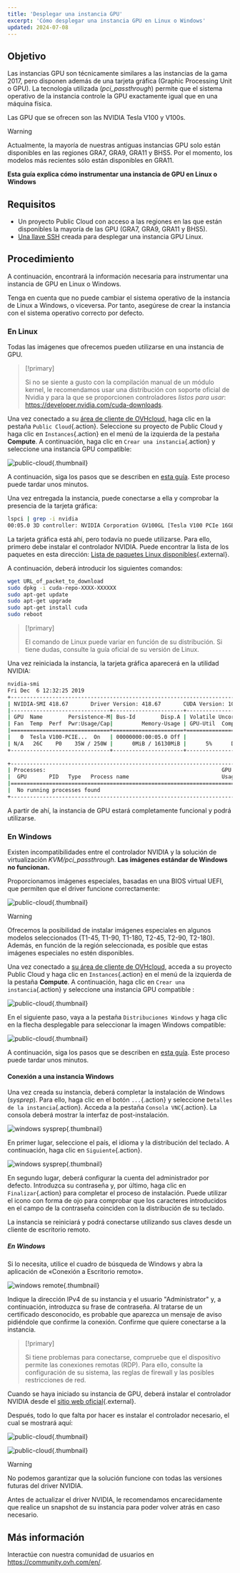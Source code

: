 ```yaml
---
title: 'Desplegar una instancia GPU'
excerpt: 'Cómo desplegar una instancia GPU en Linux o Windows'
updated: 2024-07-08
---
```


## Objetivo

Las instancias GPU son técnicamente similares a las instancias de la gama 2017, pero disponen además de una tarjeta gráfica (Graphic Processing Unit o GPU). La tecnología utilizada (*pci_passthrough*) permite que el sistema operativo de la instancia controle la GPU exactamente igual que en una máquina física.

Las GPU que se ofrecen son las NVIDIA Tesla V100 y V100s.

> [!warning]
>
> Actualmente, la mayoría de nuestras antiguas instancias GPU solo están disponibles en las regiones GRA7, GRA9, GRA11 y BHS5. Por el momento, los modelos más recientes sólo están disponibles en GRA11.
> 

**Esta guía explica cómo instrumentar una instancia de GPU en Linux o Windows**

## Requisitos

- Un proyecto Public Cloud con acceso a las regiones en las que están disponibles la mayoría de las GPU (GRA7, GRA9, GRA11 y BHS5).
- [Una llave SSH](/pages/public_cloud/compute/public-cloud-first-steps#step-1-creating-ssh-keys) creada para desplegar una instancia GPU Linux.

## Procedimiento

A continuación, encontrará la información necesaria para instrumentar una instancia de GPU en Linux o Windows.

Tenga en cuenta que no puede cambiar el sistema operativo de la instancia de Linux a Windows, o viceversa. Por tanto, asegúrese de crear la instancia con el sistema operativo correcto por defecto.

### En Linux

Todas las imágenes que ofrecemos pueden utilizarse en una instancia de GPU.

> [!primary]
>
> Si no se siente a gusto con la compilación manual de un módulo kernel, le recomendamos usar una distribución con soporte oficial de Nvidia y para la que se proporcionen controladores *listos para usar*: <https://developer.nvidia.com/cuda-downloads>.
> 

Una vez conectado a su [área de cliente de OVHcloud](/links/manager), haga clic en la pestaña `Public Cloud`{.action}. Seleccione su proyecto de Public Cloud y haga clic en `Instances`{.action} en el menú de la izquierda de la pestaña **Compute**. A continuación, haga clic en `Crear una instancia`{.action} y seleccione una instancia GPU compatible:

![public-cloud](images/GPU-Flavors_2024.png){.thumbnail}

A continuación, siga los pasos que se describen en [esta guía](/pages/public_cloud/compute/public-cloud-first-steps#step-3-creating-an-instance). Este proceso puede tardar unos minutos.

Una vez entregada la instancia, puede conectarse a ella y comprobar la presencia de la tarjeta gráfica:

```bash
lspci | grep -i nvidia
00:05.0 3D controller: NVIDIA Corporation GV100GL [Tesla V100 PCIe 16GB] (rev a1)
```

La tarjeta gráfica está ahí, pero todavía no puede utilizarse. Para ello, primero debe instalar el controlador NVIDIA. Puede encontrar la lista de los paquetes en esta dirección: [Lista de paquetes Linux disponibles](https://developer.download.nvidia.com/compute/cuda/repos/){.external}.

A continuación, deberá introducir los siguientes comandos:

```sh
wget URL_of_packet_to_download
sudo dpkg -i cuda-repo-XXXX-XXXXXX
sudo apt-get update
sudo apt-get upgrade
sudo apt-get install cuda
sudo reboot
```

> [!primary]
>
> El comando de Linux puede variar en función de su distribución. Si tiene dudas, consulte la guía oficial de su versión de Linux.
> 

Una vez reiniciada la instancia, la tarjeta gráfica aparecerá en la utilidad NVIDIA:

```sh
nvidia-smi
Fri Dec  6 12:32:25 2019       
+-----------------------------------------------------------------------------+
| NVIDIA-SMI 418.67       Driver Version: 418.67       CUDA Version: 10.1     |
|-------------------------------+----------------------+----------------------+
| GPU  Name        Persistence-M| Bus-Id        Disp.A | Volatile Uncorr. ECC |
| Fan  Temp  Perf  Pwr:Usage/Cap|         Memory-Usage | GPU-Util  Compute M. |
|===============================+======================+======================|
|   0  Tesla V100-PCIE...  On   | 00000000:00:05.0 Off |                    0 |
| N/A   26C    P0    35W / 250W |      0MiB / 16130MiB |      5%      Default |
+-------------------------------+----------------------+----------------------+
                                                                               
+-----------------------------------------------------------------------------+
| Processes:                                                       GPU Memory |
|  GPU       PID   Type   Process name                             Usage      |
|=============================================================================|
|  No running processes found                                                 |
+-----------------------------------------------------------------------------+
```

A partir de ahí, la instancia de GPU estará completamente funcional y podrá utilizarse.

### En Windows

Existen incompatibilidades entre el controlador NVIDIA y la solución de virtualización *KVM/pci_passthrough*. **Las imágenes estándar de Windows no funcionan.**

Proporcionamos imágenes especiales, basadas en una BIOS virtual UEFI, que permiten que el driver funcione correctamente:

![public-cloud](images/EN-WindowsImages_2024.png){.thumbnail}

> [!warning]
>
> Ofrecemos la posibilidad de instalar imágenes especiales en algunos modelos seleccionados (T1-45, T1-90, T1-180, T2-45, T2-90, T2-180). Además, en función de la región seleccionada, es posible que estas imágenes especiales no estén disponibles.
>

Una vez conectado a [su área de cliente de OVHcloud](/links/manager), acceda a su proyecto Public Cloud y haga clic en `Instances`{.action} en el menú de la izquierda de la pestaña **Compute**. A continuación, haga clic en `Crear una instancia`{.action} y seleccione una instancia GPU compatible :

![public-cloud](images/GPU-Flavors_2024.png){.thumbnail}

En el siguiente paso, vaya a la pestaña `Distribuciones Windows` y haga clic en la flecha desplegable para seleccionar la imagen Windows compatible:

![public-cloud](images/EN-WindowsImages_2024.png){.thumbnail}

A continuación, siga los pasos que se describen en [esta guía](/pages/public_cloud/compute/public-cloud-first-steps#step-3-creating-an-instance). Este proceso puede tardar unos minutos.

#### Conexión a una instancia Windows

Una vez creada su instancia, deberá completar la instalación de Windows (_sysprep_). Para ello, haga clic en el botón `...`{.action} y seleccione `Detalles de la instancia`{.action}. Acceda a la pestaña `Consola VNC`{.action}. La consola deberá mostrar la interfaz de post-instalación.

![windows sysprep](images/windows-connect-01.png){.thumbnail}

En primer lugar, seleccione el país, el idioma y la distribución del teclado. A continuación, haga clic en `Siguiente`{.action}.

![windows sysprep](images/windows-connect-02.png){.thumbnail}

En segundo lugar, deberá configurar la cuenta del administrador por defecto. Introduzca su contraseña y, por último, haga clic en `Finalizar`{.action} para completar el proceso de instalación. Puede utilizar el icono con forma de ojo para comprobar que los caracteres introducidos en el campo de la contraseña coinciden con la distribución de su teclado.

La instancia se reiniciará y podrá conectarse utilizando sus claves desde un cliente de escritorio remoto. 

##### **En Windows**

Si lo necesita, utilice el cuadro de búsqueda de Windows y abra la aplicación de «Conexión a Escritorio remoto».

![windows remote](/pages/assets/screens/other/windows/windows_rdp.png){.thumbnail}

Indique la dirección IPv4 de su instancia y el usuario "Administrator" y, a continuación, introduzca su frase de contraseña. Al tratarse de un certificado desconocido, es probable que aparezca un mensaje de aviso pidiéndole que confirme la conexión. Confirme que quiere conectarse a la instancia.

> [!primary]
>
> Si tiene problemas para conectarse, compruebe que el dispositivo permite las conexiones remotas (RDP). Para ello, consulte la configuración de su sistema, las reglas de firewall y las posibles restricciones de red.
>

Cuando se haya iniciado su instancia de GPU, deberá instalar el controlador NVIDIA desde el [sitio web oficial](https://www.nvidia.com/Download/index.aspx){.external}.

Después, todo lo que falta por hacer es instalar el controlador necesario, el cual se mostrará aquí:

![public-cloud](images/driverson.png){.thumbnail}

![public-cloud](images/devicemanager.png){.thumbnail}

> [!warning]
>
> No podemos garantizar que la solución funcione con todas las versiones futuras del driver NVIDIA.
>
> Antes de actualizar el driver NVIDIA, le recomendamos encarecidamente que realice un snapshot de su instancia para poder volver atrás en caso necesario.
>

## Más información

Interactúe con nuestra comunidad de usuarios en <https://community.ovh.com/en/>.